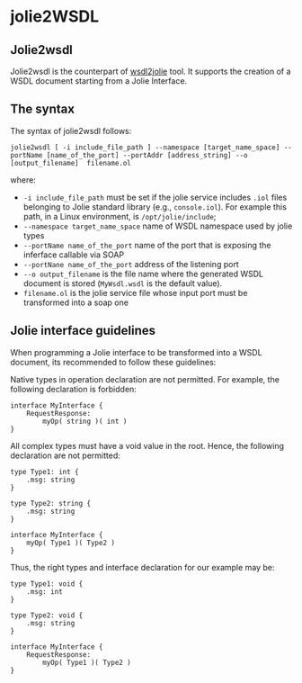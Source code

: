 # jolie2WSDL

## Jolie2wsdl

Jolie2wsdl is the counterpart of [wsdl2jolie](https://jolielang.gitbook.io/docs/web-services/wsdl2jolie) tool. It supports the creation of a WSDL document starting from a Jolie Interface.

## The syntax

The syntax of jolie2wsdl follows:

```text
jolie2wsdl [ -i include_file_path ] --namespace [target_name_space] --portName [name_of_the_port] --portAddr [address_string] --o [output_filename]  filename.ol
```

where:

* `-i include_file_path` must be set if the jolie service includes `.iol` files belonging to Jolie standard library \(e.g., `console.iol`\). For example this path, in a Linux environment, is `/opt/jolie/include`;
* `--namespace target_name_space` name of WSDL namespace used by jolie types
* `--portName name_of_the_port` name of the port that is exposing the inferface callable via SOAP
* `--portNane name_of_the_port` address of the listening port 
* `--o output_filename` is the file name  where the generated WSDL document is stored \(`MyWsdl.wsdl` is the default value\).
* `filename.ol` is the jolie service file whose input port must be transformed into a soap one

## Jolie interface guidelines

When programming a Jolie interface to be transformed into a WSDL document, its recommended to follow these guidelines:

Native types in operation declaration are not permitted. For example, the following declaration is forbidden:

```text
interface MyInterface {
    RequestResponse:
        myOp( string )( int )
}
```

All complex types must have a void value in the root. Hence, the following declaration are not permitted:

```text
type Type1: int {
    .msg: string
}

type Type2: string {
    .msg: string
}

interface MyInterface {
    myOp( Type1 )( Type2 )
}
```

Thus, the right types and interface declaration for our example may be:

```text
type Type1: void {
    .msg: int
}

type Type2: void {
    .msg: string
}

interface MyInterface {
    RequestResponse:
        myOp( Type1 )( Type2 )
}
```

